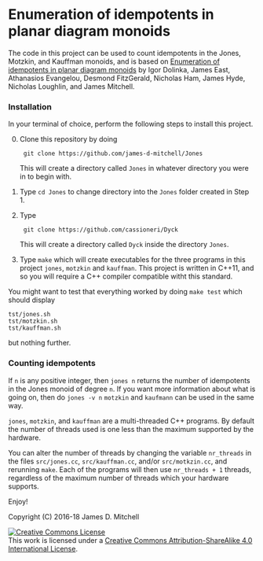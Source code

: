 Enumeration of idempotents in planar diagram monoids
=====

The code in this project can be used to count idempotents in the Jones, Motzkin, and Kauffman monoids, and is based on [Enumeration of idempotents in planar diagram monoids](http://arxiv.org/abs/1507.04838) by Igor Dolinka, James East, Athanasios Evangelou, Desmond FitzGerald, Nicholas Ham, James Hyde, Nicholas Loughlin, and James Mitchell. 

### Installation
In your terminal of choice, perform the following steps to install this project.

0. Clone this repository by doing 

        git clone https://github.com/james-d-mitchell/Jones
      
    This will create a directory called `Jones` in whatever directory you were in to begin with.
1. Type `cd Jones` to change directory into the `Jones` folder created in Step 1.
2. Type 

        git clone https://github.com/cassioneri/Dyck
   
   This will create a directory called `Dyck` inside the directory `Jones`. 
3. Type `make` which will create executables for the three programs in this project `jones`, `motzkin` and `kauffman`. This project is written in C++11, and so you will require a C++ compiler compatible witht this standard.

You might want to test that everything worked by doing `make test` which should display 

    tst/jones.sh
    tst/motzkin.sh
    tst/kauffman.sh
    
but nothing further.

### Counting idempotents

If `n` is any positive integer, then
`jones n`
returns the number of idempotents in the Jones monoid of degree `n`. If you
want more information about what is going on, then do 
`jones -v n`
`motzkin` and `kaufmann` can be used in the same way.

`jones`, `motzkin`, and `kauffman` are a multi-threaded C++ programs. By default the number of threads used is one less than the maximum supported by the hardware. 

You can alter the number of threads by changing the variable `nr_threads` in the files 
`src/jones.cc`, `src/kauffman.cc`, and/or `src/motkzin.cc`, and rerunning `make`.
Each of the programs will then use `nr_threads + 1` threads, regardless of the
maximum number of threads which your hardware supports.

Enjoy!

Copyright (C) 2016-18 James D. Mitchell

<a rel="license" href="http://creativecommons.org/licenses/by-sa/4.0/"><img alt="Creative Commons License" style="border-width:0" src="http://i.creativecommons.org/l/by-sa/4.0/88x31.png" /></a><br />This work is licensed under a <a rel="license" href="http://creativecommons.org/licenses/by-sa/4.0/">Creative Commons Attribution-ShareAlike 4.0 International License</a>.

